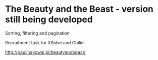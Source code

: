 # The Beauty and the Beast - version still being developed 
Sorting, filtering and pagination

Recruitment task for XSolve and Chilid

http://paulinakowal.pl/beautyandbeast/
